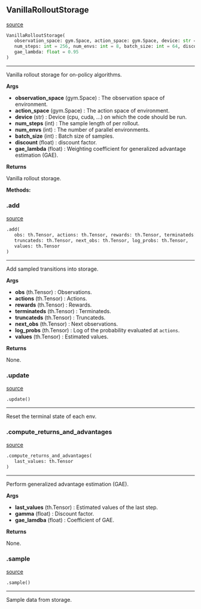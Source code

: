 #


## VanillaRolloutStorage
[source](https://github.com/RLE-Foundation/rllte/blob/main/rllte/xploit/storage/vanilla_rollout_storage.py/#L35)
```python 
VanillaRolloutStorage(
   observation_space: gym.Space, action_space: gym.Space, device: str = 'cpu',
   num_steps: int = 256, num_envs: int = 8, batch_size: int = 64, discount: float = 0.999,
   gae_lambda: float = 0.95
)
```


---
Vanilla rollout storage for on-policy algorithms.


**Args**

* **observation_space** (gym.Space) : The observation space of environment.
* **action_space** (gym.Space) : The action space of environment.
* **device** (str) : Device (cpu, cuda, ...) on which the code should be run.
* **num_steps** (int) : The sample length of per rollout.
* **num_envs** (int) : The number of parallel environments.
* **batch_size** (int) : Batch size of samples.
* **discount** (float) : discount factor.
* **gae_lambda** (float) : Weighting coefficient for generalized advantage estimation (GAE).


**Returns**

Vanilla rollout storage.


**Methods:**


### .add
[source](https://github.com/RLE-Foundation/rllte/blob/main/rllte/xploit/storage/vanilla_rollout_storage.py/#L110)
```python
.add(
   obs: th.Tensor, actions: th.Tensor, rewards: th.Tensor, terminateds: th.Tensor,
   truncateds: th.Tensor, next_obs: th.Tensor, log_probs: th.Tensor,
   values: th.Tensor
)
```

---
Add sampled transitions into storage.


**Args**

* **obs** (th.Tensor) : Observations.
* **actions** (th.Tensor) : Actions.
* **rewards** (th.Tensor) : Rewards.
* **terminateds** (th.Tensor) : Terminateds.
* **truncateds** (th.Tensor) : Truncateds.
* **next_obs** (th.Tensor) : Next observations.
* **log_probs** (th.Tensor) : Log of the probability evaluated at `actions`.
* **values** (th.Tensor) : Estimated values.


**Returns**

None.

### .update
[source](https://github.com/RLE-Foundation/rllte/blob/main/rllte/xploit/storage/vanilla_rollout_storage.py/#L147)
```python
.update()
```

---
Reset the terminal state of each env.

### .compute_returns_and_advantages
[source](https://github.com/RLE-Foundation/rllte/blob/main/rllte/xploit/storage/vanilla_rollout_storage.py/#L152)
```python
.compute_returns_and_advantages(
   last_values: th.Tensor
)
```

---
Perform generalized advantage estimation (GAE).


**Args**

* **last_values** (th.Tensor) : Estimated values of the last step.
* **gamma** (float) : Discount factor.
* **gae_lamdba** (float) : Coefficient of GAE.


**Returns**

None.

### .sample
[source](https://github.com/RLE-Foundation/rllte/blob/main/rllte/xploit/storage/vanilla_rollout_storage.py/#L178)
```python
.sample()
```

---
Sample data from storage.
